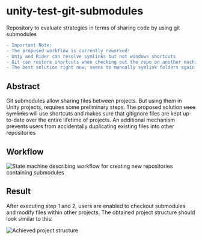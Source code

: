 # unity-test-git-submodules
Repository to evaluate strategies in terms of sharing code by using git submodules

```diff
- Important Note:
- The proposed workflow is currently reworked!
- Uniy and Rider can resolve symlinks but not windows shortcuts
- Git can restore shortcuts when checking out the repo on another machine, but not symlinks
- The best solution right now, seems to manually symlink folders again on each machine checking a repository including submodules
```

## Abstract
Git submodules allow sharing files between projects. But using them in Unity projects, requires some preliminary steps. The proposed solution ~~uses symlinks~~ will use shortcuts and makes sure that gitignore files are kept up-to-date over the entire lifetime of projects. An additional mechanism prevents users from accidentally duplicating existing files into other repositories

## Workflow

![State machine describing workflow for creating new repositories containing submodules](https://github.com/lars-wobus/unity-test-git-submodules/blob/master/res/umlet/workflow-1.png)


## Result
After executing step 1 and 2, users are enabled to checkout submodules and modify files within other projects. The obtained project structure should look similar to this:

![Achieved project structure](https://github.com/lars-wobus/unity-test-git-submodules/blob/master/res/umlet/final-directory-structure.png)
